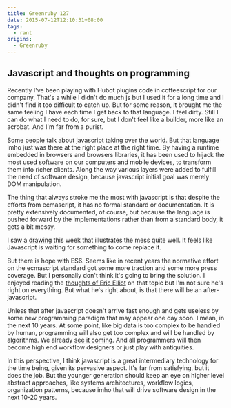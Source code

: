```yaml
---
title: Greenruby 127
date: 2015-07-12T12:10:31+08:00
tags:
  - rant
origins:
  - Greenruby
---
```

## Javascript and thoughts on programming

Recently I've been playing with Hubot plugins code in coffeescript for our
company. That's a while I didn't do much js but I used it for a long time and
I didn't find it too difficult to catch up. But for some reason, it brought me
the same feeling I have each time I get back to that language. I feel dirty.
Still I can do what I need to do, for sure, but I don't feel like a builder,
more like an acrobat. And I'm far from a purist.

Some people talk about javascript taking over the world. But that language
imho just was there at the right place at the right time. By having a runtime
embedded in browsers and browsers libraries, it has been used to hijack the
most used software on our computers and mobile devices, to transform them into
richer clients. Along the way various layers were added to fulfill the need of
software design, because javascript initial goal was merely DOM manipulation.

The thing that always stroke me the most with javascript is that despite the
efforts from ecmascript, it has no formal standard or documentation. It is
pretty extensively documented, of course, but because the language is pushed
forward by the implementations rather than from a standard body, it gets a bit
messy.

I saw a [drawing][js] this week that illustrates the mess quite well. It feels
like Javascript is waiting for something to come replace it.

But there is hope with ES6. Seems like in recent years the normative effort on
the ecmascript standard got some more traction and some more press coverage.
But I personally don't think it's going to bring the solution. I enjoyed
reading the [thoughts of Eric Elliot][thoughts] on that topic but I'm not sure
he's right on everything. But what he's right about, is that there will be an
after-javascript.

Unless that after javascript doesn't arrive fast enough and gets useless by
some new programming paradigm that may appear one day soon. I mean, in the
next 10 years. At some point, like big data is too complex to be handled by
human, programming will also get too complex and will be handled by
algorithms. We already [see it coming][helium]. And all programmers will then
become high end workflow designers or just play with antiquities.

In this perspective, I think javascript is a great intermediary technology for
the time being, given its pervasive aspect. It's far from satisfying, but it
does the job. But the younger generation should keep an eye on higher level
abstract approaches, like systems architectures, workflow logics, organization
patterns, because imho that will drive software design in the next 10-20
years.

[js]: http://cube-drone.com/comics/c/relentless-persistence
[thoughts]: http://www.sitepoint.com/future-programming-webassembly-life-after-javascript/
[helium]: http://phys.org/news/2015-07-code-faster-expert.html
